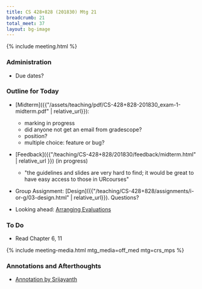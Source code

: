 ```yaml
---
title: CS 428+828 (201830) Mtg 21
breadcrumb: 21
total_meet: 37
layout: bg-image
---
```



{% include meeting.html %}

### Administration

* Due dates?

### Outline for Today

* [Midterm]({{"/assets/teaching/pdf/CS-428+828-201830_exam-1-midterm.pdf" | relative_url}}):
  * marking in progress
  * did anyone not get an email from gradescope?
  * position?
  * multiple choice: feature or bug?

* [Feedback]({{"/teaching/CS-428+828/201830/feedback/midterm.html" | relative_url }}) (in progress)
  * "the guidelines and slides are very hard to find; it would be great to have easy access to those in URcourses"

* Group Assignment: [Design]({{"/teaching/CS-428+828/assignments/i-or-g/03-design.html" | relative_url}}). Questions?

* Looking ahead: [Arranging Evaluations](https://urcourses.uregina.ca/mod/forum/view.php?id=861290)

### To Do

* Read Chapter 6, 11

{% include meeting-media.html mtg_media=off_med mtg=crs_mps %}

### Annotations and Afterthoughts

* [Annotation by Srijayanth]( https://urcourses.uregina.ca/mod/oublog/viewpost.php?post=28027)
